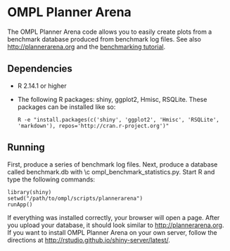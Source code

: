 # OMPL Planner Arena

The OMPL Planner Arena code allows you to easily create plots from a benchmark database produced from benchmark log files. See also http://plannerarena.org and the [benchmarking tutorial](benchmark.html).


## Dependencies

- R 2.14.1 or higher
- The following R packages: shiny, ggplot2, Hmisc, RSQLite. These packages can be installed like so:

      R -e "install.packages(c('shiny', 'ggplot2', 'Hmisc', 'RSQLite', 'markdown'), repos='http://cran.r-project.org')"


## Running

First, produce a series of benchmark log files. Next, produce a database called benchmark.db with \c ompl_benchmark_statistics.py. Start R and type the following commands:

    library(shiny)
    setwd("/path/to/ompl/scripts/plannerarena")
    runApp()

If everything was installed correctly, your browser will open a page. After you upload your database, it should look similar to http://plannerarena.org. If you want to install OMPL Planner Arena on your own server, follow the directions at http://rstudio.github.io/shiny-server/latest/.
